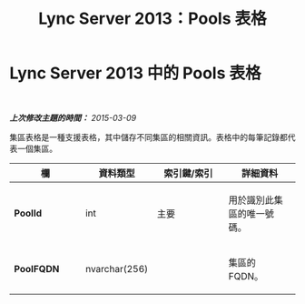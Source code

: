 ﻿---
title: Lync Server 2013：Pools 表格
TOCTitle: Pools 表格
ms:assetid: e0632b8d-e23a-4365-8a7a-6ca0957a46a9
ms:mtpsurl: https://technet.microsoft.com/zh-tw/library/Gg398991(v=OCS.15)
ms:contentKeyID: 49292578
ms.date: 08/24/2015
mtps_version: v=OCS.15
ms.translationtype: HT
---

# Lync Server 2013 中的 Pools 表格

 

_**上次修改主題的時間：** 2015-03-09_

集區表格是一種支援表格，其中儲存不同集區的相關資訊。表格中的每筆記錄都代表一個集區。


<table>
<colgroup>
<col style="width: 25%" />
<col style="width: 25%" />
<col style="width: 25%" />
<col style="width: 25%" />
</colgroup>
<thead>
<tr class="header">
<th>欄</th>
<th>資料類型</th>
<th>索引鍵/索引</th>
<th>詳細資料</th>
</tr>
</thead>
<tbody>
<tr class="odd">
<td><p><strong>PoolId</strong></p></td>
<td><p>int</p></td>
<td><p>主要</p></td>
<td><p>用於識別此集區的唯一號碼。</p></td>
</tr>
<tr class="even">
<td><p><strong>PoolFQDN</strong></p></td>
<td><p>nvarchar(256)</p></td>
<td><p> </p></td>
<td><p>集區的 FQDN。</p></td>
</tr>
</tbody>
</table>

